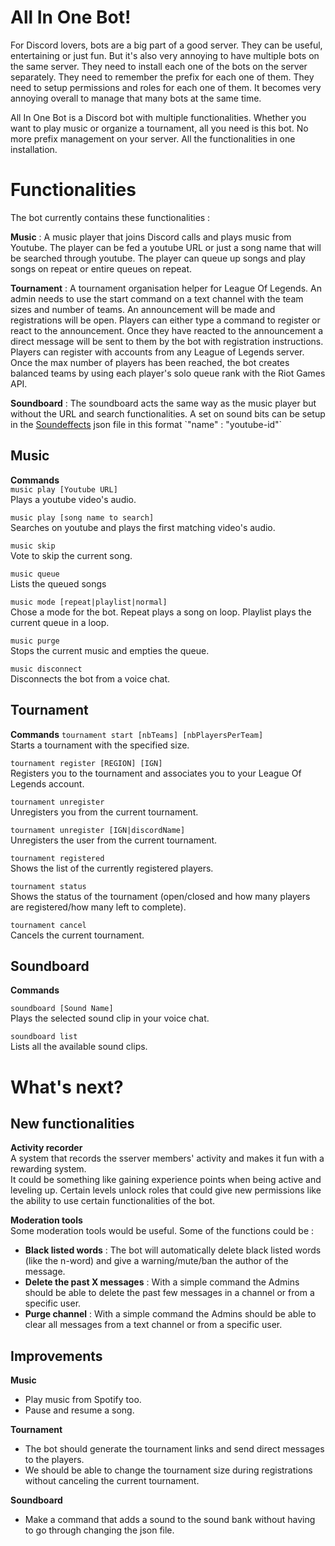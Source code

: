 # All In One Bot!  

For Discord lovers, bots are a big part of a good server. They can be useful, entertaining or just fun. But it's also very annoying to have multiple bots on the same server. They need to install each one of the bots on the server separately. They need to remember the prefix for each one of them. They need to setup permissions and roles for each one of them. It becomes very annoying overall to manage that many bots at the same time. 
  
All In One Bot is a Discord bot with multiple functionalities. Whether you want to play music or organize a tournament, all you need is this bot. No more prefix management on your server. All the functionalities in one installation.  
  

# Functionalities  
  
The bot currently contains these functionalities :  
  
**Music** : A music player that joins Discord calls and plays music from Youtube. The player can be fed a youtube URL or just a song name that will be searched through youtube. The player can queue up songs and play songs on repeat or entire queues on repeat.  
  
**Tournament** : A tournament organisation helper for League Of Legends. An admin needs to use the start command on a text channel with the team sizes and number of teams. An announcement will be made and registrations will be open. Players can either type a command to register or react to the announcement. Once they have reacted to the announcement a direct message will be sent to them by the bot with registration instructions. Players can register with accounts from any League of Legends server. Once the max number of players has been reached, the bot creates balanced teams by using each player's solo queue rank with the Riot Games API.  
  
**Soundboard** : The soundboard acts the same way as the music player but without the URL and search functionalities. A set on sound bits can be setup in the [Soundeffects]([https://github.com/MassinissaAchour/All-In-One-Bot/blob/master/soundeffects.json](https://github.com/MassinissaAchour/All-In-One-Bot/blob/master/soundeffects.json)) json file in this format `"name" : "youtube-id"`  
  
## Music

**Commands**  
`music play [Youtube URL]`  
Plays a youtube video's audio.  
  
`music play [song name to search]`  
Searches on youtube and plays the first matching video's audio.  
  
`music skip`  
Vote to skip the current song.  
  
`music queue`  
Lists the queued songs  
  
`music mode [repeat|playlist|normal]`  
Chose a mode for the bot. Repeat plays a song on loop. Playlist plays the current queue in a loop.  
  
`music purge`  
Stops the current music and empties the queue.  
  
`music disconnect`  
Disconnects the bot from a voice chat.  
  

## Tournament  

**Commands**
`tournament start [nbTeams] [nbPlayersPerTeam]`  
Starts a tournament with the specified size.  
  
`tournament register [REGION] [IGN]`  
Registers you to the tournament and associates you to your League Of Legends account.  
  
`tournament unregister`  
Unregisters you from the current tournament.  
  
`tournament unregister [IGN|discordName]`  
Unregisters the user from the current tournament.  
  
`tournament registered`  
Shows the list of the currently registered players.  
  
`tournament status`  
Shows the status of the tournament (open/closed and how many players are registered/how many left to complete).  
  
`tournament cancel`  
Cancels the current tournament.  
  
  
## Soundboard  

**Commands**  

`soundboard [Sound Name]`  
Plays the selected sound clip in your voice chat. 
  
`soundboard list`  
Lists all the available sound clips.  
  

# What's next?  

## New functionalities  
**Activity recorder**  
A system that records the sserver members' activity and makes it fun with a rewarding system.  
It could be something like gaining experience points when being active and leveling up. Certain levels unlock roles that could give new permissions like the ability to use certain functionalities of the bot.  

**Moderation tools**  
Some moderation tools would be useful. Some of the functions could be :  
- **Black listed words** : The bot will automatically delete black listed words (like the n-word) and give a warning/mute/ban the author of the message.  
- **Delete the past X messages** : With a simple command the Admins should be able to delete the past few messages in a channel or from a specific user.  
- **Purge channel** : With a simple command the Admins should be able to clear all messages from a text channel or from a specific user.  

##  Improvements  

**Music**  
- Play music from Spotify too.  
- Pause and resume a song.  

**Tournament**  
- The bot should generate the tournament links and send direct messages to the players.  
- We should be able to change the tournament size during registrations without canceling the current tournament.  

**Soundboard**  
- Make a command that adds a sound to the sound bank without having to go through changing the json file.  
